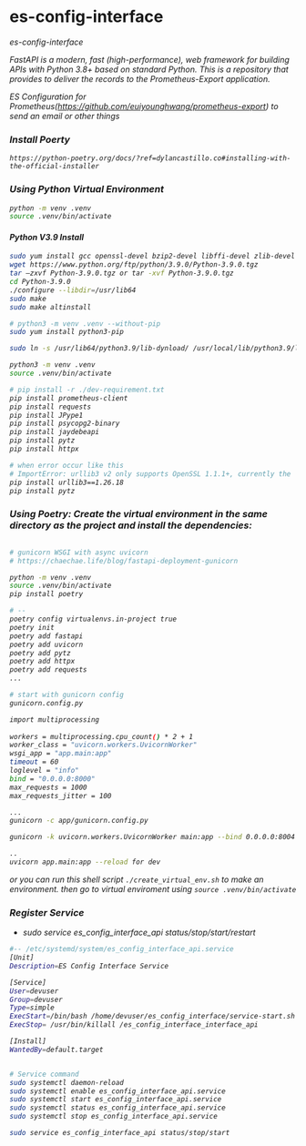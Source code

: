 # es-config-interface
<i>es-config-interface

FastAPI is a modern, fast (high-performance), web framework for building APIs with Python 3.8+ based on standard Python.
This is a repository that provides to deliver the records to the Prometheus-Export application.

ES Configuration for Prometheus(https://github.com/euiyounghwang/prometheus-export) to send an email or other things


### Install Poerty
```
https://python-poetry.org/docs/?ref=dylancastillo.co#installing-with-the-official-installer
```


### Using Python Virtual Environment
```bash
python -m venv .venv
source .venv/bin/activate
```


#### Python V3.9 Install
```bash
sudo yum install gcc openssl-devel bzip2-devel libffi-devel zlib-devel git 
wget https://www.python.org/ftp/python/3.9.0/Python-3.9.0.tgz 
tar –zxvf Python-3.9.0.tgz or tar -xvf Python-3.9.0.tgz 
cd Python-3.9.0 
./configure --libdir=/usr/lib64 
sudo make 
sudo make altinstall 

# python3 -m venv .venv --without-pip
sudo yum install python3-pip

sudo ln -s /usr/lib64/python3.9/lib-dynload/ /usr/local/lib/python3.9/lib-dynload

python3 -m venv .venv
source .venv/bin/activate

# pip install -r ./dev-requirement.txt
pip install prometheus-client
pip install requests
pip install JPype1
pip install psycopg2-binary
pip install jaydebeapi
pip install pytz
pip install httpx

# when error occur like this
# ImportError: urllib3 v2 only supports OpenSSL 1.1.1+, currently the 'ssl' module is compiled with 'OpenSSL 1.0.2k-fips  26 Jan 2017'. See: https://github.com/urllib3/urllib3/issues/2168
pip install urllib3==1.26.18
pip install pytz
```


### Using Poetry: Create the virtual environment in the same directory as the project and install the dependencies:
```bash

# gunicorn WSGI with async uvicorn
# https://chaechae.life/blog/fastapi-deployment-gunicorn

python -m venv .venv
source .venv/bin/activate
pip install poetry

# --
poetry config virtualenvs.in-project true
poetry init
poetry add fastapi
poetry add uvicorn
poetry add pytz
poetry add httpx
poetry add requests
...

# start with gunicorn config
gunicorn.config.py

import multiprocessing
 
workers = multiprocessing.cpu_count() * 2 + 1
worker_class = "uvicorn.workers.UvicornWorker"
wsgi_app = "app.main:app"
timeout = 60
loglevel = "info"
bind = "0.0.0.0:8000"
max_requests = 1000
max_requests_jitter = 100

...
gunicorn -c app/gunicorn.config.py

gunicorn -k uvicorn.workers.UvicornWorker main:app --bind 0.0.0.0:8004 --workers 4

..
uvicorn app.main:app --reload for dev

```
or you can run this shell script `./create_virtual_env.sh` to make an environment. then go to virtual enviroment using `source .venv/bin/activate`


### Register Service
- sudo service es_config_interface_api status/stop/start/restart
```bash
#-- /etc/systemd/system/es_config_interface_api.service
[Unit]
Description=ES Config Interface Service

[Service]
User=devuser
Group=devuser
Type=simple
ExecStart=/bin/bash /home/devuser/es_config_interface/service-start.sh
ExecStop= /usr/bin/killall /es_config_interface_interface_api

[Install]
WantedBy=default.target


# Service command
sudo systemctl daemon-reload 
sudo systemctl enable es_config_interface_api.service
sudo systemctl start es_config_interface_api.service 
sudo systemctl status es_config_interface_api.service 
sudo systemctl stop es_config_interface_api.service 

sudo service es_config_interface_api status/stop/start
```